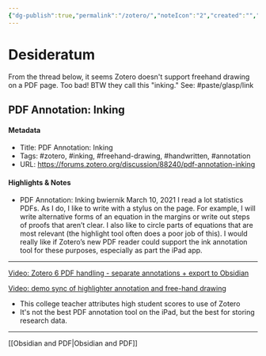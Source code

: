 ```yaml
---
{"dg-publish":true,"permalink":"/zotero/","noteIcon":"2","created":"","updated":""}
---
```


# Desideratum

From the thread below, it seems Zotero doesn't support freehand drawing on a PDF page. Too bad! BTW they call this "inking." See:
#paste/glasp/link 
## PDF Annotation: Inking

#### Metadata
- Title: PDF Annotation: Inking
- Tags: #zotero, #inking, #freehand-drawing, #handwritten, #annotation
- URL: https://forums.zotero.org/discussion/88240/pdf-annotation-inking
#### Highlights & Notes
- PDF Annotation: Inking bwiernik March 10, 2021 I read a lot statistics PDFs. As I do, I like to write with a stylus on the page. For example, I will write alternative forms of an equation in the margins or write out steps of proofs that aren’t clear. I also like to circle parts of equations that are most relevant (the highlight tool often does a poor job of this). I would really like if Zotero’s new PDF reader could support the ink annotation tool for these purposes, especially as part the iPad app.

---


[Video: Zotero 6 PDF handling - separate annotations + export to Obsidian](https://www.youtube.com/watch?v=mMpVMuGBGe8)

[Video: demo sync of highlighter annotation and free-hand drawing](https://www.youtube.com/watch?v=dxQxrYCJRvY)
- This college teacher attributes high student scores to use of Zotero
- It's not the best PDF annotation tool on the iPad, but the best for storing research data.

---
[[Obsidian and PDF\|Obsidian and PDF]]